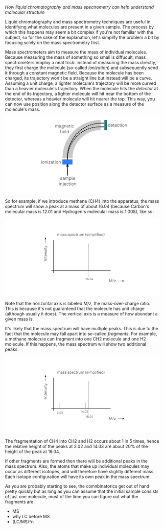 _How liquid chromatography and mass spectrometry can help understand molecular structure_

Liquid chromatography and mass spectrometry techniques are useful in identifying what molecules are present in a given sample. The process by which this happens may seem a bit complex if you're not familiar with the subject, so for the sake of the explanation, let's simplify the problem a bit by focusing solely on the mass spectrometry first.

Mass spectrometers aim to measure the mass of individual molecules. Because measuring the mass of something so small is diffucult, mass spectrometers employ a neat trick: instead of measuring the mass directly, they first charge the molecule (so-called _ionization_) and subsequently send it through a constant magnetic field. Because the molecule has been charged, its trajectory won't be a straight line but instead will be a curve. Assuming a unit charge, a lighter molecule's trajectory will be more curved than a heavier molecule's trajectory. When the molecule hits the _detector_ at the end of its trajectory, a lighter molecule will hit near the bottom of the detector, whereas a heavier molecule will hit nearer the top. This way, you can now use position along the detector surface as a measure of the molecule's mass.

![mass-spectrometer.png](mass-spectrometer.png)

So for example, if we introduce methane (CH4) into the apparatus, the mass spectrum will show a peak at a mass of about 16.04 (because Carbon's molecular mass is 12.01 and Hydrogen's molecular mass is 1.008), like so:

![mass-spectrum-ch4.png](mass-spectrum-ch4.png)

Note that the horizontal axis is labeled _M/z_, the mass-over-charge ratio. This is because it's not guaranteed that the molecule has unit charge (although usually it does). The vertical axis is a measure of how abundant a given mass is. 

It's likely that the mass spectrum will have multiple peaks. This is due to the fact that the molecule may fall apart into so-called _fragments_. For example, a methane molecule can fragment into one CH2 molecule and one H2 molecule. If this happens, the mass spectrum will show two additional peaks:

![mass-spectrum-ch4-ch2-h2.png](mass-spectrum-ch4-ch2-h2.png)

The fragmentation of CH4 into CH2 and H2 occurs about 1 in 5 times, hence the relative height of the peaks at 2.02 and 14.03 are about 20% of the height of the peak at 16.04.

If other fragments are formed then there will be additional peaks in the mass spectrum. Also, the atoms that make up individual molecules may occur as different isotopes, and will therefore have slightly different mass. Each isotope configuration will have its own peak in the mass spectrum.

As you are probably starting to see, the comnbinatorics get out of hand pretty quickly but as long as you can assume that the initial sample consists of just one molecule, most of the time you can figure out what the fragments are.



- MS
- why LC before MS
- (LC/MS)^n
 
